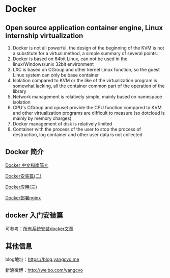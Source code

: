 # Docker

## Open source application container engine, Linux internship virtualization

1. Docker is not all powerful, the design of the beginning of the KVM is not a substitute for a virtual method, a simple summary of several points:
2. Docker is based on 64bit Linux, can not be used in the linux/Windows/unix 32bit environment
3. LXC is based on CGroup and other kernel Linux function, so the guest Linux system can only be base container
4. Isolation compared to KVM or the like of the virtualization program is somewhat lacking, all the container common part of the operation of the library
5. Network management is relatively simple, mainly based on namespace isolation
6. CPU's CGroup and cpuset provide the CPU function compared to KVM and other virtualization programs are difficult to measure (so dotcloud is mainly by memory charges)
7. Docker management of disk is relatively limited
8. Container with the process of the user to stop the process of destruction, log container and other user data is not collected
   


## Docker 简介

[Docker 中文指南简介](http://blog.yancy.cc/2016/07/12/Docker简介/)

[Docker安装篇(二)](http://blog.yancy.cc/2016/07/12/Docker/Docker%E5%AE%89%E8%A3%85%E7%AF%87/)

[Docker应用(三)](http://blog.yancy.cc/2016/07/12/Docker/Docker%E5%BA%94%E7%94%A8/)

[Docker部署nginx](http://blog.yancy.cc/2016/07/13/Docker/Docker%E9%83%A8%E7%BD%B2nginx/)



## docker 入门安装篇

可参考：[所有系统安装docker文章](http://docker.widuu.com/installation/mac.html)


## 其他信息

blog地址：https://blog.yangcvo.me

新浪微博：http://weibo.com/yangcvo


